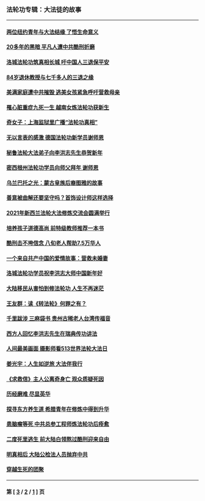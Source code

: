 ### 法轮功专辑：大法徒的故事
---
#### [两位纽约青年与大法结缘 了悟生命意义](../../pages/nf1147481/n14002785.md?06290430) 
#### [20多年的黑暗 平凡人遭中共酷刑折磨](../../pages/nf1147481/n13997976.md?06290430) 
#### [洛城法轮功筑真相长城 吁中国人三退保平安](../../pages/nf1147481/n13892471.md?06290430) 
#### [84岁退休教授与七千多人的三退之缘](../../pages/nf1147481/n13796650.md?06290430) 
#### [美满家庭遭中共摧毁 逃美女孩紧急呼吁营救母亲](../../pages/nf1147481/n13792859.md?06290430) 
#### [罹心脏重症九死一生 越南女炼法轮功获新生](../../pages/nf1147481/n13732766.md?06290430) 
#### [奇女子：上海监狱里广播“法轮功真相”](../../pages/nf1147481/n13726443.md?06290430) 
#### [无以言表的感激 德国法轮功新学员谢师恩](../../pages/nf1147481/n13543790.md?06290430) 
#### [秘鲁法轮大法弟子向李洪志先生恭贺新年](../../pages/nf1147481/n13540182.md?06290430) 
#### [密西根州法轮功学员向师父拜年 谢师恩](../../pages/nf1147481/n13538183.md?06290430) 
#### [乌兰巴托之光：蒙古皇族后裔图雅的故事](../../pages/nf1147481/n13155759.md?06290430) 
#### [善意被曲解还要坚守吗？首饰设计师这样选择](../../pages/nf1147481/n13077575.md?06290430) 
#### [2021年新西兰法轮大法修炼交流会圆满举行](../../pages/nf1147481/n13033149.md?06290430) 
#### [培养孩子道德高尚 前特级教师推荐一本书](../../pages/nf1147481/n12938640.md?06290430) 
#### [酷刑击不垮信念 八旬老人帮助7.5万华人](../../pages/nf1147481/n12880712.md?06290430) 
#### [一个来自共产中国的爱情故事：营救未婚妻](../../pages/nf1147481/n12778386.md?06290430) 
#### [洛城法轮功学员祝李洪志大师中国新年好](../../pages/nf1147481/n12724685.md?06290430) 
#### [大陆移民从害怕到修法轮功 人生不再迷茫](../../pages/nf1147481/n12414325.md?06290430) 
#### [王友群：读《转法轮》何罪之有？](../../pages/nf1147481/n12408647.md?06290430) 
#### [千里跋涉 三麻袋书 贵州古稀老人台湾传福音](../../pages/nf1147481/n12198750.md?06290430) 
#### [西方人回忆李洪志先生在瑞典传功讲法](../../pages/nf1147481/n12099607.md?06290430) 
#### [人间最美画面 摄影师看513世界法轮大法日](../../pages/nf1147481/n12094118.md?06290430) 
#### [姜光宇：人生如逆旅 大法伴我行](../../pages/nf1147481/n12088664.md?06290430) 
#### [《求救信》主人公离奇身亡 观众质疑死因](../../pages/nf1147481/n11845215.md?06290430) 
#### [历经磨难 尽显英华](../../pages/nf1147481/n11723297.md?06290430) 
#### [探寻东方养生道 希腊青年在修炼中得到升华](../../pages/nf1147481/n11494502.md?06290430) 
#### [患脑瘤等死 中共总参工程师炼法轮功后痊愈](../../pages/nf1147481/n11466682.md?06290430) 
#### [二度死里逃生 前大陆白领熬过酷刑迎来自由](../../pages/nf1147481/n11368594.md?06290430) 
#### [明真相后 大陆公检法人员抛弃中共](../../pages/nf1147481/n11358618.md?06290430) 
#### [穿越生死的团聚](../../pages/nf1147481/n11258922.md?06290430) 

---
#### 第 [ [3](./3.md?06290430) / [2](./2.md?06290430) / [1](./1.md?06290430) ] 页
